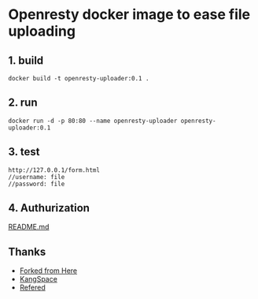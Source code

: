 # Openresty docker image to ease file uploading

## 1. build

```shell
docker build -t openresty-uploader:0.1 .
```

## 2. run

```shell
docker run -d -p 80:80 --name openresty-uploader openresty-uploader:0.1
```

## 3. test

```shell
http://127.0.0.1/form.html
//username: file
//password: file
```

## 4. Authurization

[README.md](https://github.com/laxian/dockerfiles/blob/master/docker-openresty/conf/README.md)

## Thanks

- [Forked from Here](https://github.com/andraus/docker-openresty)
- [KangSpace](https://github.com/KangSpace)
- [Refered](https://www.yanxurui.cc/posts/server/2017-03-21-NGINX-as-a-file-server/)
